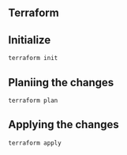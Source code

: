 ## Terraform


## Initialize

```
terraform init

```

## Planiing the changes
```
terraform plan
```

## Applying the changes
```
terraform apply
```


